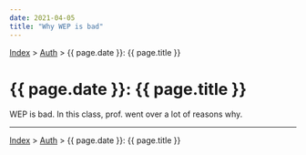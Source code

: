 ```yaml
---
date: 2021-04-05
title: "Why WEP is bad"
---
```


[Index](../../../index.md) > [Auth](./index.md) > {{ page.date }}: {{ page.title }}

# {{ page.date }}: {{ page.title }}

WEP is bad. In this class, prof. went over a lot of reasons why.

---

[Index](../../../index.md) > [Auth](./index.md) > {{ page.date }}: {{ page.title }}
